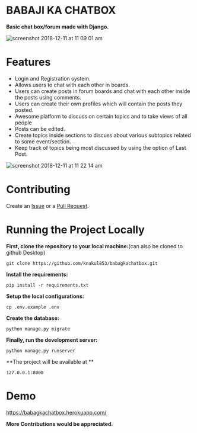 # BABAJI KA CHATBOX

**Basic chat box/forum made with Django.**
	
  ![screenshot 2018-12-11 at 11 09 01 am](https://user-images.githubusercontent.com/43112279/49783124-cfbefc80-fd3e-11e8-9d15-5e5f7165fab8.jpeg)


# Features

- Login and Registration system.
- Allows users to chat with each other in boards.
- Users can create posts in forum boards and chat with each other inside the posts using   comments.
- Users can create their own profiles which will contain the posts they posted.
- Awesome platform to discuss on certain topics and to take views of all people
- Posts can be edited.
- Create topics inside sections to discuss about various subtopics related to some event/section.
- Keep track of topics being most discussed by using the option of Last Post.

![screenshot 2018-12-11 at 11 22 14 am](https://user-images.githubusercontent.com/43112279/49783155-e6655380-fd3e-11e8-9964-930a0ca51bfa.jpeg)







# Contributing

Create an [Issue](https://github.com/knakul853/babagkachatbox/issues) or a [Pull Request](https://github.com/knakul853/babagkachatbox/pulls).

# Running the Project Locally

**First, clone the repository to your local machine:**(can also be cloned to github Desktop)

```git clone https://github.com/knakul853/babagkachatbox.git```

**Install the requirements:**

```pip install -r requirements.txt```

**Setup the local configurations:**

```cp .env.example .env```

**Create the database:**

```python manage.py migrate```

**Finally, run the development server:**

```python manage.py runserver```

**The project will be available at **

```127.0.0.1:8000```

# Demo

https://babagkachatbox.herokuapp.com/

**More Contributions would be appreciated.**
